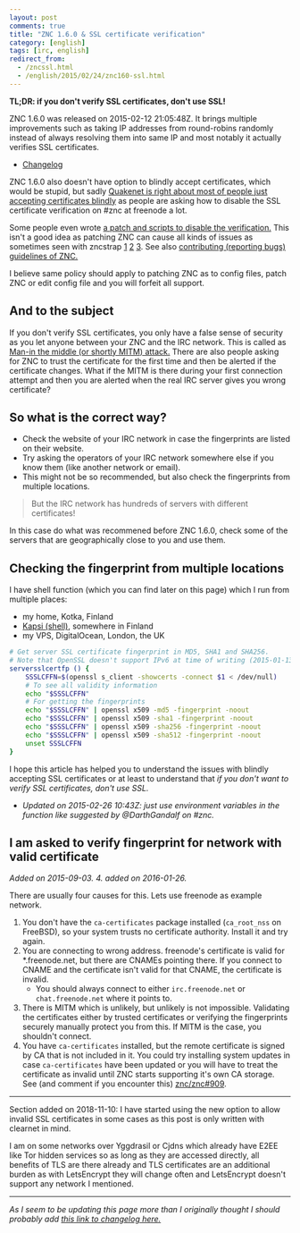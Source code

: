 ```yaml
---
layout: post
comments: true
title: "ZNC 1.6.0 & SSL certificate verification"
category: [english]
tags: [irc, english]
redirect_from:
  - /zncssl.html
  - /english/2015/02/24/znc160-ssl.html
---
```


**TL;DR: if you don't verify SSL certificates, don't use SSL!**

ZNC 1.6.0 was released on 2015-02-12 21:05:48Z. It brings multiple
improvements such as taking IP addresses from round-robins randomly instead
of always resolving them into same IP and most notably it actually verifies
SSL certificates.

* [Changelog](https://wiki.znc.in/ChangeLog/1.6.0)

ZNC 1.6.0 also doesn't have option to blindly accept certificates, which
would be stupid, but sadly
[Quakenet is right about most of people just accepting certificates blindly](https://www.quakenet.org/articles/99-trust-is-not-transitive-or-why-irc-over-ssl-is-pointless)
as people are asking how to disable the SSL certificate verification on
\#znc at freenode a lot.

Some people even wrote [a patch and scripts to disable the verification.](https://gist.github.com/KindOne-/52cfade7b937ee8b4c37)
This isn't a good idea as patching ZNC can cause all kinds of issues as
sometimes seen with zncstrap [1](https://github.com/ProjectFirrre/zncstrap/issues/16) [2](https://github.com/ProjectFirrre/zncstrap/issues/18) [3](https://github.com/znc/znc/issues/384).
See also [contributing (reporting bugs) guidelines of ZNC.](https://github.com/znc/znc/issues/384)

I believe same policy should apply to patching ZNC as to config files,
patch ZNC or edit config file and you will forfeit all support.

And to the subject
------------------

If you don't verify SSL certificates, you only have a false sense of
security as you let anyone between your ZNC and the IRC network. This is
called as [Man-in the middle (or shortly MITM) attack.](https://en.wikipedia.org/wiki/Man-in-the-middle_attack)
There are also people asking for ZNC to trust the certificate for the
first time and then be alerted if the certificate changes. What if the
MITM is there during your first connection attempt and then you are
alerted when the real IRC server gives you wrong certificate?

So what is the correct way?
---------------------------

* Check the website of your IRC network in case the fingerprints are
  listed on their website.
* Try asking the operators of your IRC network somewhere else if you know
  them (like another network or email).
* This might not be so recommended, but also check the fingerprints from
  multiple locations.

> But the IRC network has hundreds of servers with different certificates!

In this case do what was recommened before ZNC 1.6.0, check some of the
servers that are geographically close to you and use them.

## Checking the fingerprint from multiple locations

I have shell function (which you can find later on this page) which I run
from multiple places:

* my home, Kotka, Finland
* [Kapsi (shell)](https://www.kapsi.fi/english.html), somewhere in Finland
* my VPS, DigitalOcean, London, the UK

```bash
# Get server SSL certificate fingerprint in MD5, SHA1 and SHA256.
# Note that OpenSSL doesn't support IPv6 at time of writing (2015-01-13).
serversslcertfp () {
    SSSLCFFN=$(openssl s_client -showcerts -connect $1 < /dev/null)
    # To see all validity information
    echo "$SSSLCFFN"
    # For getting the fingerprints
    echo "$SSSLCFFN" | openssl x509 -md5 -fingerprint -noout
    echo "$SSSLCFFN" | openssl x509 -sha1 -fingerprint -noout
    echo "$SSSLCFFN" | openssl x509 -sha256 -fingerprint -noout
    echo "$SSSLCFFN" | openssl x509 -sha512 -fingerprint -noout
    unset SSSLCFFN
}
```

I hope this article has helped you to understand the issues with blindly
accepting SSL certificates or at least to understand that *if you don't
want to verify SSL certificates, don't use SSL.*

* *Updated on 2015-02-26 10:43Z: just use environment variables in the
function like suggested by @DarthGandalf on \#znc.*

## I am asked to verify fingerprint for network with valid certificate

*Added on 2015-09-03. 4. added on 2016-01-26.*

There are usually four causes for this. Lets use freenode as example
network.

1. You don't have the `ca-certificates` package installed (`ca_root_nss`
   on FreeBSD), so your system trusts no certificate authority. Install it
   and try again.
2. You are connecting to wrong address. freenode's certificate is valid for
   \*.freenode.net, but there are CNAMEs pointing there. If you connect to
   CNAME and the certificate isn't valid for that CNAME, the certificate
   is invalid.
    * You should always connect to either `irc.freenode.net` or
      `chat.freenode.net` where it points to.
3. There is MITM which is unlikely, but unlikely is not impossible.
   Validating the certificates either by trusted certificates or verifying
   the fingerprints securely manually protect you from this. If MITM is the
   case, you shouldn't connect.
4. You have `ca-certificates` installed, but the remote certificate is
   signed by CA that is not included in it. You could try installing
   system updates in case `ca-certificates` have been updated or you will
   have to treat the certificate as invalid until ZNC starts supporting
   it's own CA storage. See (and comment if you encounter this)
   [znc/znc#909](https://github.com/znc/znc/issues/909).

* * * * *

Section added on 2018-11-10: I have started using the new option to allow
invalid SSL certificates in some cases as this post is only written with
clearnet in mind.

I am on some networks over Yggdrasil or Cjdns which already have E2EE like
Tor hidden services so as long as they are accessed directly, all benefits
of TLS are there already and TLS certificates are an additional burden as
with LetsEncrypt they will change often and LetsEncrypt doesn't support
any network I mentioned.

* * * * *

*As I seem to be updating this page more than I originally thought I should
probably add [this link to changelog here.](https://github.com/Mikaela/mikaela.github.io/commits/master/_posts/2015-02-24-znc160-ssl.md)*
